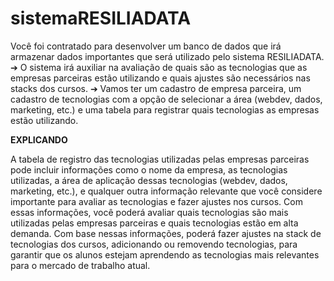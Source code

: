 # sistemaRESILIADATA

Você foi contratado para desenvolver um banco de dados que irá armazenar
dados importantes que será utilizado pelo sistema RESILIADATA.
➔ O sistema irá auxiliar na avaliação de quais são as tecnologias que as
empresas parceiras estão utilizando e quais ajustes são necessários nas
stacks dos cursos.
➔ Vamos ter um cadastro de empresa parceira, um cadastro de tecnologias com
a opção de selecionar a área (webdev, dados, marketing, etc.) e uma tabela
para registrar quais tecnologias as empresas estão utilizando.

**EXPLICANDO**

A tabela de registro das tecnologias utilizadas pelas empresas parceiras pode incluir informações como o nome da empresa, as tecnologias utilizadas, a área de aplicação dessas tecnologias (webdev, dados, marketing, etc.), e qualquer outra informação relevante que você considere importante para avaliar as tecnologias e fazer ajustes nos cursos.
Com essas informações, você poderá avaliar quais tecnologias são mais utilizadas pelas empresas parceiras e quais tecnologias estão em alta demanda. Com base nessas informações, poderá fazer ajustes na stack de tecnologias dos cursos, adicionando ou removendo tecnologias, para garantir que os alunos estejam aprendendo as tecnologias mais relevantes para o mercado de trabalho atual.
